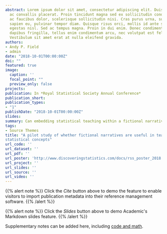 ```yaml
---
abstract: Lorem ipsum dolor sit amet, consectetur adipiscing elit. Duis posuere tellus
  ac convallis placerat. Proin tincidunt magna sed ex sollicitudin condimentum. Sed
  ac faucibus dolor, scelerisque sollicitudin nisi. Cras purus urna, suscipit quis
  sapien eu, pulvinar tempor diam. Quisque risus orci, mollis id ante sit amet, gravida
  egestas nisl. Sed ac tempus magna. Proin in dui enim. Donec condimentum, sem id
  dapibus fringilla, tellus enim condimentum arcu, nec volutpat est felis vel metus.
  Vestibulum sit amet erat at nulla eleifend gravida.
authors:
- Andy P. Field
- admin
date: "2018-10-01T00:00:00Z"
doi: ""
featured: true
image:
  caption: ''
  focal_point: ""
  preview_only: false
projects:
publication: In *Royal Statistical Society Annual Conference*
publication_short: 
publication_types:
- "1"
publishDate: "2018-10-01T00:00:00Z"
slides: 
summary: Can embedding statistical teaching within a fictional narrative help to reduce anxiety and increase comprehension? This pilot study looked at the feasibility and plausible effects of using a fictional narrative to teach 11 statistical concepts. 
tags:
- Source Themes
title: "A pilot study of whether fictional narratives are useful in teaching
statistical concepts"
url_code: ''
url_dataset: ''
url_pdf: ''
url_poster: 'http://www.discoveringstatistics.com/docs/rss_poster_2018.pdf'
url_project: ''
url_slides: ''
url_source: ''
url_video: ''
---
```


{{% alert note %}}
Click the *Cite* button above to demo the feature to enable visitors to import publication metadata into their reference management software.
{{% /alert %}}

{{% alert note %}}
Click the *Slides* button above to demo Academic's Markdown slides feature.
{{% /alert %}}

Supplementary notes can be added here, including [code and math](https://sourcethemes.com/academic/docs/writing-markdown-latex/).

